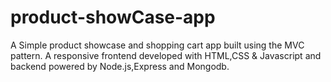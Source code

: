 # product-showCase-app
A Simple product showcase and shopping cart app built using the MVC pattern. A responsive frontend developed with HTML,CSS &amp; Javascript and backend powered by Node.js,Express and Mongodb.
